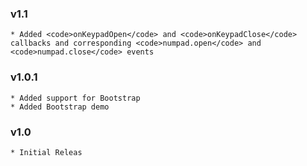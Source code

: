 ### v1.1
    * Added <code>onKeypadOpen</code> and <code>onKeypadClose</code> callbacks and corresponding <code>numpad.open</code> and <code>numpad.close</code> events

### v1.0.1
    * Added support for Bootstrap
    * Added Bootstrap demo

### v1.0
    * Initial Releas